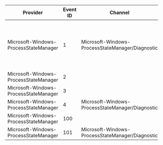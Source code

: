 Provider                               |  Event ID  |  Channel                                           |  Message
---------------------------------------|------------|----------------------------------------------------|------------------------------------------------------------------
Microsoft-Windows-ProcessStateManager  |  1         |  Microsoft-Windows-ProcessStateManager/Diagnostic  |  Application {PsmKey} state changed from {OldState} to {NewState}
Microsoft-Windows-ProcessStateManager  |  2         |                                                    |
Microsoft-Windows-ProcessStateManager  |  3         |                                                    |
Microsoft-Windows-ProcessStateManager  |  4         |  Microsoft-Windows-ProcessStateManager/Diagnostic  |
Microsoft-Windows-ProcessStateManager  |  100       |                                                    |
Microsoft-Windows-ProcessStateManager  |  101       |  Microsoft-Windows-ProcessStateManager/Diagnostic  |